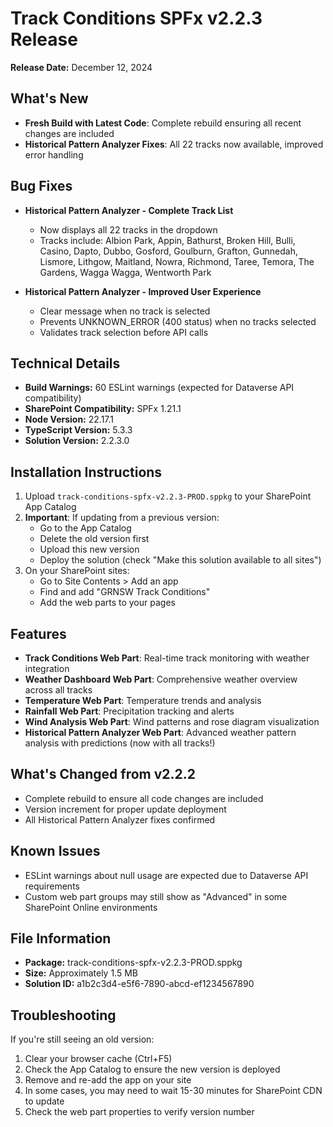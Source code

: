 # Track Conditions SPFx v2.2.3 Release

**Release Date:** December 12, 2024

## What's New
- **Fresh Build with Latest Code**: Complete rebuild ensuring all recent changes are included
- **Historical Pattern Analyzer Fixes**: All 22 tracks now available, improved error handling

## Bug Fixes
- **Historical Pattern Analyzer - Complete Track List**
  - Now displays all 22 tracks in the dropdown
  - Tracks include: Albion Park, Appin, Bathurst, Broken Hill, Bulli, Casino, Dapto, Dubbo, Gosford, Goulburn, Grafton, Gunnedah, Lismore, Lithgow, Maitland, Nowra, Richmond, Taree, Temora, The Gardens, Wagga Wagga, Wentworth Park
  
- **Historical Pattern Analyzer - Improved User Experience**
  - Clear message when no track is selected
  - Prevents UNKNOWN_ERROR (400 status) when no tracks selected
  - Validates track selection before API calls

## Technical Details
- **Build Warnings:** 60 ESLint warnings (expected for Dataverse API compatibility)
- **SharePoint Compatibility:** SPFx 1.21.1
- **Node Version:** 22.17.1
- **TypeScript Version:** 5.3.3
- **Solution Version:** 2.2.3.0

## Installation Instructions
1. Upload `track-conditions-spfx-v2.2.3-PROD.sppkg` to your SharePoint App Catalog
2. **Important**: If updating from a previous version:
   - Go to the App Catalog
   - Delete the old version first
   - Upload this new version
   - Deploy the solution (check "Make this solution available to all sites")
3. On your SharePoint sites:
   - Go to Site Contents > Add an app
   - Find and add "GRNSW Track Conditions"
   - Add the web parts to your pages

## Features
- **Track Conditions Web Part**: Real-time track monitoring with weather integration
- **Weather Dashboard Web Part**: Comprehensive weather overview across all tracks
- **Temperature Web Part**: Temperature trends and analysis
- **Rainfall Web Part**: Precipitation tracking and alerts
- **Wind Analysis Web Part**: Wind patterns and rose diagram visualization
- **Historical Pattern Analyzer Web Part**: Advanced weather pattern analysis with predictions (now with all tracks!)

## What's Changed from v2.2.2
- Complete rebuild to ensure all code changes are included
- Version increment for proper update deployment
- All Historical Pattern Analyzer fixes confirmed

## Known Issues
- ESLint warnings about null usage are expected due to Dataverse API requirements
- Custom web part groups may still show as "Advanced" in some SharePoint Online environments

## File Information
- **Package:** track-conditions-spfx-v2.2.3-PROD.sppkg
- **Size:** Approximately 1.5 MB
- **Solution ID:** a1b2c3d4-e5f6-7890-abcd-ef1234567890

## Troubleshooting
If you're still seeing an old version:
1. Clear your browser cache (Ctrl+F5)
2. Check the App Catalog to ensure the new version is deployed
3. Remove and re-add the app on your site
4. In some cases, you may need to wait 15-30 minutes for SharePoint CDN to update
5. Check the web part properties to verify version number